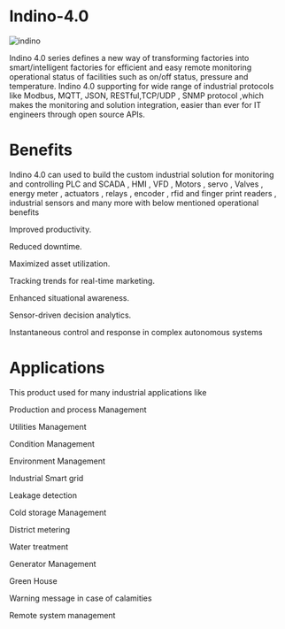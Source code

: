 # Indino-4.0

![indino](https://user-images.githubusercontent.com/43989241/49642241-7dc56080-fa38-11e8-8bc4-6e60c9f33fcc.png)

Indino 4.0 series defines a new way of transforming factories into smart/intelligent factories for efficient and easy remote monitoring operational status of facilities such as on/off status, pressure and temperature. Indino 4.0 supporting for wide range of industrial protocols like Modbus, MQTT, JSON, RESTful,TCP/UDP , SNMP protocol ,which makes the monitoring and solution integration, easier than ever for IT engineers through open source APIs. 

 # Benefits
Indino 4.0 can used to build the custom industrial solution for monitoring and controlling PLC and SCADA , HMI , VFD , Motors , servo , Valves , energy meter , actuators , relays , encoder , rfid and finger print readers , industrial sensors and many more with below mentioned operational benefits 

  Improved productivity. 
  
  Reduced downtime. 
  
  Maximized asset utilization. 
  
  Tracking trends for real-time marketing. 
  
  Enhanced situational awareness. 
  
  Sensor-driven decision analytics. 
  
  Instantaneous control and response in complex autonomous systems
  
# Applications
This product used for many industrial applications like

  Production and process Management
  
  Utilities Management 
  
  Condition Management
  
  Environment Management 
  
  Industrial Smart grid 
  
  Leakage detection
  
  Cold storage Management 
  
  District metering 
  
  Water treatment
  
  Generator Management
  
  Green House
  
  Warning message in case of calamities
  
  Remote system management
